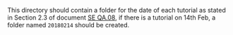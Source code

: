 This directory should contain a folder for the date of each tutorial as stated in Section 2.3 of document [SE QA.08](../docs/qa-docs/seqa8-OperatingProcedures.pdf), 
if there is a tutorial on 14th Feb, a folder named `20180214` should be created.

